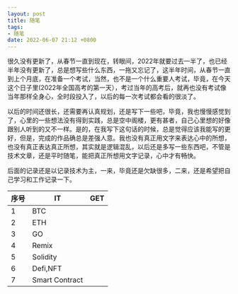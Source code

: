 ```yaml
---
layout: post
title: 随笔
tags: 
- 随笔
date: 2022-06-07 21:12 +0800
---
```


​	 很久没有更新了，从春节一直到现在，转眼间，2022年就要过去一半了，也已经半年没有更新了，总是想写些什么东西，一拖又忘记了，这半年时间，从春节一直到上个月底，在准备一个考试，当然，也不是一个什么重要人考试，毕竟，在今天这个日子里(2022年全国高考的第一天），考过当年的高考后，就再也没有考试像当年那样全身心，全时段投入了，以后的每一次考试都会看的很淡了。

​	以后的时间还很长，还需要再认真规划，还是写下一些吧，毕竟，我也慢慢感觉到了，心里的一些想法没有得到实践，总是空中阁楼，更有甚者，自己心里想的好像跟别人听到的又不一样。是的，在我写下这句话的时候，总是觉得应该我能写的更好，但是，完成的作品确总是差强人意。我也没有真正用文字来表达心中的所想，也没有真正表达真正所想，其实就是逻辑混乱，以后还是多写一些东西吧，不管是技术文章，还是平时随笔，能把真正所想用文字记录，心中才有畅快。

​	后面的记录还是以记录技术为主，一来，毕竟还是欠缺很多，二来，还是希望把自己学习和工作记录一下。

| 序号 | IT             | GET  |
| ---- | -------------- | ---- |
| 1    | BTC            |      |
| 2    | ETH            |      |
| 3    | GO             |      |
| 4    | Remix          |      |
| 5    | Solidity       |      |
| 6    | Defi,NFT       |      |
| 7    | Smart Contract |      |





​	



